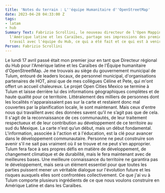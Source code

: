 ```yaml
---
title: 'Notes du terrain : L''équipe Humanitaire d''OpenStreetMap'
date: 2023-04-28 04:33:00 Z
tags:
- latam
- hub
Summary Text: Fabrizio Scrollini, le nouveau directeur de l'Open Mapping Hub pour
  l'Amérique latine et les Caraïbes, partage ses impressions des premiers jours de
  travail avec l'équipe du Hub, ce qui a été fait et ce qui est à venir.
Person: Fabrizio Scrollini
---
```


Le lundi 17 avril passé était mon premier jour en tant que Directeur régional du Hub pour l'Amérique latine et les Caraïbes de l'Équipe humanitaire d'OpenStreetMap. Je me trouvais au siège du gouvernement municipal de Tulum, entouré de leaders locaux, de personnel municipal, d'organisations partenaires de HOT, ainsi que de mes collègues Céline et Pete, qui m'ont offert un accueil chaleureux. Le projet Open Cities Mexico se termine à Tulum et laisse derrière lui des informations géographiques complètes et de haute qualité pour ce territoire. Littéralement des milliers de personnes dont les localités n'apparaissaient pas sur la carte et restaient donc mal couvertes par la planification locale, le sont maintenant. Mais ceux d'entre nous qui travaillent avec des données savent qu’il ne s’agit pas que de cela. Il s'agit de la reconnaissance de ces communautés, de leur traitement respectueux et de leur contribution au développement de ce territoire au sud du Mexique. La carte n'est qu’un début, mais un début fondamental. L'information, associée à l'action et à l'éducation, est la clé pour avancer dans le développement communautaire. Personne ne peut construire son avenir s'il ne sait pas vraiment où il se trouve et ne peut s'en approprier. Tulum fera face à ses propres défis en matière de développement, de changement climatique et de durabilité, mais le fera maintenant avec de meilleures bases. Une meilleure connaissance du territoire ne garantira pas le développement, mais sera un élément essentiel pour que toutes les parties puissent mener un véritable dialogue sur l'évolution future et les risques auxquels elles sont confrontées collectivement. Ce que j'ai vu à Tulum comporte plusieurs ingrédients de ce que nous voulons construire en Amérique Latine et dans les Caraïbes.
